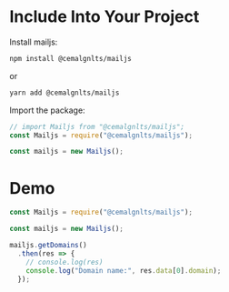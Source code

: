 # Include Into Your Project

Install mailjs:

```sh
npm install @cemalgnlts/mailjs
```

or

```sh
yarn add @cemalgnlts/mailjs
```

Import the package:

```js
// import Mailjs from "@cemalgnlts/mailjs";
const Mailjs = require("@cemalgnlts/mailjs");

const mailjs = new Mailjs();
```

# Demo

```js
const Mailjs = require("@cemalgnlts/mailjs");

const mailjs = new Mailjs();

mailjs.getDomains()
  .then(res => {
    // console.log(res)
    console.log("Domain name:", res.data[0].domain);
  });
```

